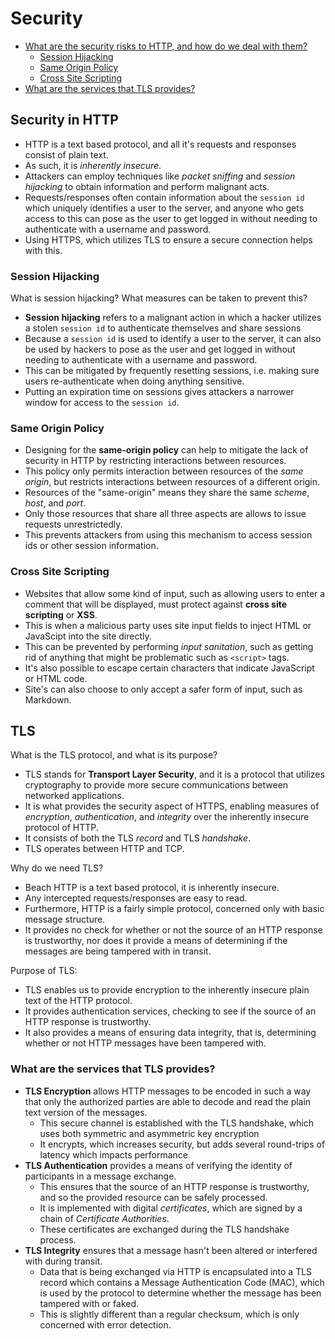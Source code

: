# Security

- [What are the security risks to HTTP, and how do we deal with them?](#security-in-http)
  - [Session Hijacking](#session-hijacking)
  - [Same Origin Policy](#same-origin-policy)
  - [Cross Site Scripting](#cross-site-scripting)
- [What are the services that TLS provides?](#tls)

## Security in HTTP

- HTTP is a text based protocol, and all it's requests and responses consist of plain text.
- As such, it is _inherently insecure_.
- Attackers can employ techniques like _packet sniffing_ and _session hijacking_ to obtain information and perform malignant acts.
- Requests/responses often contain information about the `session id` which uniquely identifies a user to the server, and anyone who gets access to this can pose as the user to get logged in without needing to authenticate with a username and password.
- Using HTTPS, which utilizes TLS to ensure a secure connection helps with this.

### Session Hijacking

What is session hijacking? What measures can be taken to prevent this?

- **Session hijacking** refers to a malignant action in which a hacker utilizes a stolen `session id` to authenticate themselves and share sessions
- Because a `session id` is used to identify a user to the server, it can also be used by hackers to pose as the user and get logged in without needing to authenticate with a username and password.
- This can be mitigated by frequently resetting sessions, i.e. making sure users re-authenticate when doing anything sensitive.
- Putting an expiration time on sessions gives attackers a narrower window for access to the `session id`.

### Same Origin Policy

- Designing for the **same-origin policy** can help to mitigate the lack of security in HTTP by restricting interactions between resources.
- This policy only permits interaction between resources of the _same origin_, but restricts interactions between resources of a different origin.
- Resources of the "same-origin" means they share the same _scheme_, _host_, and _port_.
- Only those resources that share all three aspects are allows to issue requests unrestrictedly.
- This prevents attackers from using this mechanism to access session ids or other session information.

### Cross Site Scripting

- Websites that allow some kind of input, such as allowing users to enter a comment that will be displayed, must protect against **cross site scripting** or **XSS**.
- This is when a malicious party uses site input fields to inject HTML or JavaScipt into the site directly.
- This can be prevented by performing _input sanitation_, such as getting rid of anything that might be problematic such as `<script>` tags.
- It's also possible to escape certain characters that indicate JavaScript or HTML code.
- Site's can also choose to only accept a safer form of input, such as Markdown.

## TLS

What is the TLS protocol, and what is its purpose?

- TLS stands for **Transport Layer Security**, and it is a protocol that utilizes cryptography to provide more secure communications between networked applications.
- It is what provides the security aspect of HTTPS, enabling measures of _encryption_, _authentication_, and _integrity_ over the inherently insecure protocol of HTTP.
- It consists of both the TLS _record_ and TLS _handshake_.
- TLS operates between HTTP and TCP. 

Why do we need TLS?

- Beach HTTP is a text based protocol, it is inherently insecure.
- Any intercepted requests/responses are easy to read.
- Furthermore, HTTP is a fairly simple protocol, concerned only with basic message structure.
- It provides no check for whether or not the source of an HTTP response is trustworthy, nor does it provide a means of determining if the messages are being tampered with in transit.

Purpose of TLS:

- TLS enables us to provide encryption to the inherently insecure plain text of the HTTP protocol.
- It provides authentication services, checking to see if the source of an HTTP response is trustworthy.
- It also provides a means of ensuring data integrity, that is, determining whether or not HTTP messages have been tampered with.

### What are the services that TLS provides?

- **TLS Encryption** allows HTTP messages to be encoded in such a way that only the authorized parties are able to decode and read the plain text version of the messages.
  - This secure channel is established with the TLS handshake, which uses both symmetric and asymmetric key encryption
  - It encrypts, which increases security, but adds several round-trips of latency which impacts performance
- **TLS Authentication** provides a means of verifying the identity of participants in a message exchange.
  - This ensures that the source of an HTTP response is trustworthy, and so the provided resource can be safely processed.
  - It is implemented with digital _certificates_, which are signed by a chain of _Certificate Authorities_.
  - These certificates are exchanged during the TLS handshake process.
- **TLS Integrity** ensures that a message hasn't been altered or interfered with during transit.
  - Data that is being exchanged via HTTP is encapsulated into a TLS record which contains a Message Authentication Code (MAC), which is used by the protocol to determine whether the message has been tampered with or faked.
  - This is slightly different than a regular checksum, which is only concerned with error detection.